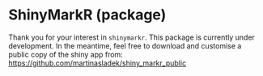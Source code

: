 # ShinyMarkR (package)

Thank you for your interest in `shinymarkr`. This package is currently under development. In the meantime, feel free to download and customise a public copy of the shiny app from: https://github.com/martinasladek/shiny_markr_public  
